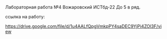 Лабораторная работа №4 Вожаровский ИСТбд-22 До 5 в ряд.

ссылка на работу:

https://drive.google.com/file/d/1u4AALfQpgVmkpPY4saDEC9YjPi4ZOl3F/view
